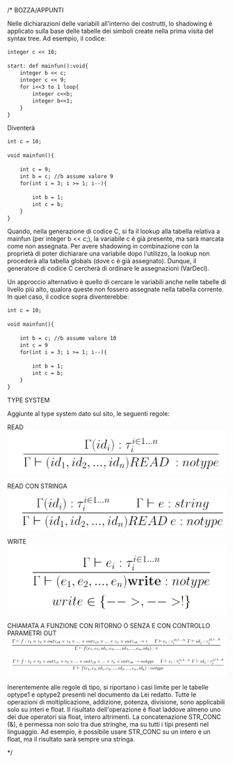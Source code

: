 /* BOZZA/APPUNTI

Nelle dichiarazioni delle variabili all'interno dei costrutti, lo shadowing è applicato sulla base delle tabelle dei simboli create nella prima visita del syntax tree.
Ad esempio, il codice:

```
integer c << 10;

start: def mainfun():void{
    integer b << c;
    integer c << 9;
    for i<<3 to 1 loop{
        integer c<<b;
        integer b<<1;
    }
}
```
Diventerà
```
int c = 10;

void mainfun(){

	int c = 9;
	int b = c; //b assume valore 9
	for(int i = 3; i >= 1; i--){

		int b = 1;
		int c = b;
	}
}
```
Quando, nella generazione di codice C, si fa il lookup alla tabella relativa a mainfun (per integer b << c;), la variabile c è già presente, ma sarà marcata come non assegnata. Per avere shadowing in combinazione con la proprietà di poter dichiarare una variabile dopo l'utilizzo, la lookup non procederà alla tabella globals (dove c è già assegnato). Dunque, il generatore di codice C cercherà di ordinare le assegnazioni (VarDecl).

Un approccio alternativo è quello di cercare le variabili anche nelle tabelle di livello più alto, qualora queste non fossero assegnate nella tabella corrente. In quel caso, il codice sopra diventerebbe:
```
int c = 10;

void mainfun(){

	int b = c; //b assume valore 10
	int c = 9
	for(int i = 3; i >= 1; i--){

		int b = 1;
		int c = b;
	}
}
```

TYPE SYSTEM

Aggiunte al type system dato sul sito, le seguenti regole:

READ
![ScreenShot](docs/type_rules/Read.png)

READ CON STRINGA
![ScreenShot](docs/type_rules/ReadConStringa.png)

WRITE
![ScreenShot](docs/type_rules/Write.png)

CHIAMATA A FUNZIONE CON RITORNO O SENZA E CON CONTROLLO PARAMETRI OUT
![ScreenShot](docs/type_rules/FunCall_out_RitornoPROVA.png)
![ScreenShot](docs/type_rules/FunCall_out_NoRitornoPROVA.png)

Inerentemente alle regole di tipo, si riportano i casi limite per le tabelle optype1 e optype2
presenti nel documento da Lei redatto.
Tutte le operazioni di moltiplicazione, addizione, potenza, divisione, sono applicabili solo su interi e float.
 Il risultato dell'operazione è float laddove almeno uno dei due operatori sia float, intero altrimenti.
La concatenazione STR_CONC (&), è permessa non solo tra due stringhe, ma su tutti i tipi presenti nel linguaggio.
 Ad esempio, è possibile usare STR_CONC su un intero e un float, ma il risultato sarà sempre una stringa.

*/
